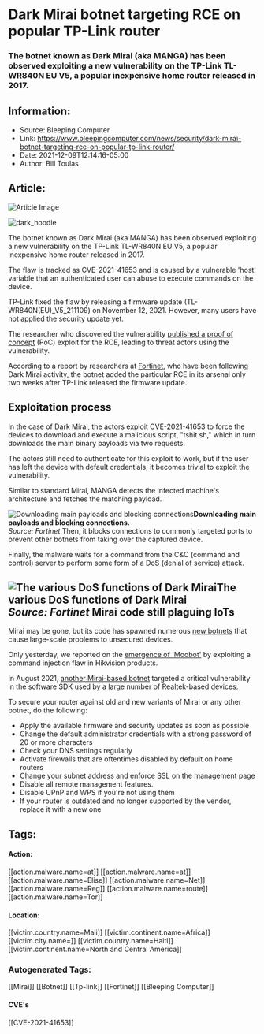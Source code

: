 # Dark Mirai botnet targeting RCE on popular TP-Link router
### The botnet known as Dark Mirai (aka MANGA) has been observed exploiting a new vulnerability on the TP-Link TL-WR840N EU V5, a popular inexpensive home router released in 2017.

## Information:
+ Source: Bleeping Computer
+ Link: https://www.bleepingcomputer.com/news/security/dark-mirai-botnet-targeting-rce-on-popular-tp-link-router/
+ Date: 2021-12-09T12:14:16-05:00
+ Author: Bill Toulas


## Article:
![Article Image](https://www.bleepstatic.com/content/hl-images/2021/12/09/dark_hoodie.jpg)

![dark_hoodie](https://www.bleepstatic.com/content/hl-images/2021/12/09/dark_hoodie.jpg?rand=695085779)


The botnet known as Dark Mirai (aka MANGA) has been observed exploiting a new vulnerability on the TP-Link TL-WR840N EU V5, a popular inexpensive home router released in 2017.


The flaw is tracked as CVE-2021-41653 and is caused by a vulnerable 'host' variable that an authenticated user can abuse to execute commands on the device.


TP-Link fixed the flaw by releasing a firmware update (TL-WR840N(EU)\_V5\_211109) on November 12, 2021. However, many users have not applied the security update yet.


The researcher who discovered the vulnerability [published a proof of concept](https://k4m1ll0.com/cve-2021-41653.html) (PoC) exploit for the RCE, leading to threat actors using the vulnerability.


According to a report by researchers at [Fortinet](https://www.fortinet.com/blog/threat-research/manga-aka-dark-mirai-based-campaign-targets-new-tp-link-router-rce-vulnerability), who have been following Dark Mirai activity, the botnet added the particular RCE in its arsenal only two weeks after TP-Link released the firmware update.


Exploitation process
--------------------


In the case of Dark Mirai, the actors exploit CVE-2021-41653 to force the devices to download and execute a malicious script, "tshit.sh," which in turn downloads the main binary payloads via two requests.


The actors still need to authenticate for this exploit to work, but if the user has left the device with default credentials, it becomes trivial to exploit the vulnerability.


Similar to standard Mirai, MANGA detects the infected machine's architecture and fetches the matching payload.



![Downloading main payloads and blocking connections](https://www.bleepstatic.com/images/news/u/1220909/Code%20and%20Details/tshit.png)**Downloading main payloads and blocking connections.**  
*Source: Fortinet*
Then, it blocks connections to commonly targeted ports to prevent other botnets from taking over the captured device.


Finally, the malware waits for a command from the C&C (command and control) server to perform some form of a DoS (denial of service) attack.



![The various DoS functions of Dark Mirai](https://www.bleepstatic.com/images/news/u/1220909/Code%20and%20Details/DoS_functions.png)**The various DoS functions of Dark Mirai**  
*Source: Fortinet*
Mirai code still plaguing IoTs
------------------------------


Mirai may be gone, but its code has spawned numerous [new botnets](https://www.bleepingcomputer.com/news/security/new-botnet-targets-network-security-devices-with-critical-exploits/) that cause large-scale problems to unsecured devices.


Only yesterday, we reported on the [emergence of 'Moobot'](https://www.bleepingcomputer.com/news/security/moobot-botnet-spreading-via-hikvision-camera-vulnerability/) by exploiting a command injection flaw in Hikvision products.


In August 2021, [another Mirai-based botnet](https://www.bleepingcomputer.com/news/security/botnet-targets-hundreds-of-thousands-of-devices-using-realtek-sdk/) targeted a critical vulnerability in the software SDK used by a large number of Realtek-based devices.


To secure your router against old and new variants of Mirai or any other botnet, do the following:


* Apply the available firmware and security updates as soon as possible
* Change the default administrator credentials with a strong password of 20 or more characters
* Check your DNS settings regularly
* Activate firewalls that are oftentimes disabled by default on home routers
* Change your subnet address and enforce SSL on the management page
* Disable all remote management features.
* Disable UPnP and WPS if you're not using them
* If your router is outdated and no longer supported by the vendor, replace it with a new one





## Tags:

#### Action:
[[action.malware.name=at]] [[action.malware.name=at]] [[action.malware.name=Elise]] [[action.malware.name=Net]] [[action.malware.name=Reg]] [[action.malware.name=route]] [[action.malware.name=Tor]]

#### Location:
[[victim.country.name=Mali]] [[victim.continent.name=Africa]] [[victim.city.name=]] [[victim.country.name=Haiti]] [[victim.continent.name=North and Central America]]

### Autogenerated Tags:
[[Mirai]] [[Botnet]] [[Tp-link]] [[Fortinet]] [[Bleeping Computer]]
#### CVE's
[[CVE-2021-41653]]

